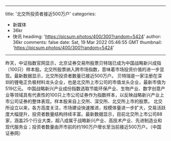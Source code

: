 
---
title: '北交所投资者接近500万户'
categories: 
 - 新媒体
 - 36kr
 - 快讯
headimg: 'https://picsum.photos/400/300?random=5424'
author: 36kr
comments: false
date: Sat, 19 Mar 2022 05:46:55 GMT
thumbnail: 'https://picsum.photos/400/300?random=5424'
---

<div>   
昨天，中证指数官网显示，北京证券交易所股票贝特瑞已成为中国战略新兴成指（100只）样本股。北交所股票纳入跨市场指数，意味着市场投资价值的进一步显现。最新数据显示，北交所投资者数量已接近500万户。
贝特瑞是一家注册在深圳的锂电正负极材料龙头企业，也是北交所上市公司的市值龙头企业，最新市值为519亿元。
中国战略新兴产业成份指数选取节能环保产业、生物产业、数字创意产业等领域具有代表性的100只上市公司证券作为指数样本，以反映战略新兴产业上市公司证券的整体表现。样本股来自上交所、深交所、北交所上市的股票。
北交所设立以来，各方高度关注，市场建设快速推进，规模体量进一步扩大，交易活跃度大幅提升，投资者数量结构持续丰富。最新数据显示，目前北交所上市公司88家，涵盖25个行业大类，超八成属于战略新兴产业、高技术产业、先进制造业和现代服务业；投资者数量由开市前的约190万户增长至当前接近500万户。（中国证券网）  
</div>
            